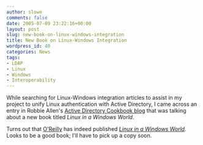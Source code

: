 ```yaml
---
author: slowe
comments: false
date: 2005-07-09 23:22:16+00:00
layout: post
slug: new-book-on-linux-windows-integration
title: New Book on Linux-Windows Integration
wordpress_id: 40
categories: News
tags:
- LDAP
- Linux
- Windows
- Interoperability
---
```


While searching for Linux-Windows integration articles to assist in my project to unify Linux authentication with Active Directory, I came across an entry in Robbie Allen's [Active Directory Cookbook blog](http://www.rallenhome.com/blog/adcookbook/) that was talking about a new book titled _Linux in a Windows World_.

Turns out that [O'Reilly](http://www.oreilly.com/) has indeed published _[Linux in a Windows World](http://www.oreilly.com/catalog/linuxwinworld/)_. Looks to be a good book; I'll have to pick up a copy soon.
